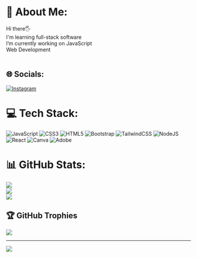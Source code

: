 # 💫 About Me:
Hi there🖐<br>I'm learning full-stack software<br> I’m currently working on JavaScript<br>Web Development<br><br>


## 🌐 Socials:
[![Instagram](https://img.shields.io/badge/Instagram-%23E4405F.svg?logo=Instagram&logoColor=white)](https://instagram.com/kubrallkn) 
# 💻 Tech Stack:
![JavaScript](https://img.shields.io/badge/javascript-%23323330.svg?style=for-the-badge&logo=javascript&logoColor=%23F7DF1E) ![CSS3](https://img.shields.io/badge/css3-%231572B6.svg?style=for-the-badge&logo=css3&logoColor=white) ![HTML5](https://img.shields.io/badge/html5-%23E34F26.svg?style=for-the-badge&logo=html5&logoColor=white) ![Bootstrap](https://img.shields.io/badge/bootstrap-%238511FA.svg?style=for-the-badge&logo=bootstrap&logoColor=white) ![TailwindCSS](https://img.shields.io/badge/tailwindcss-%2338B2AC.svg?style=for-the-badge&logo=tailwind-css&logoColor=white) ![NodeJS](https://img.shields.io/badge/node.js-6DA55F?style=for-the-badge&logo=node.js&logoColor=white) ![React](https://img.shields.io/badge/react-%2320232a.svg?style=for-the-badge&logo=react&logoColor=%2361DAFB) ![Canva](https://img.shields.io/badge/Canva-%2300C4CC.svg?style=for-the-badge&logo=Canva&logoColor=white) ![Adobe](https://img.shields.io/badge/adobe-%23FF0000.svg?style=for-the-badge&logo=adobe&logoColor=white)
# 📊 GitHub Stats:
![](https://github-readme-stats.vercel.app/api?username=kubralkn&theme=monokai&hide_border=false&include_all_commits=false&count_private=false)<br/>
![](https://github-readme-streak-stats.herokuapp.com/?user=kubralkn&theme=monokai&hide_border=false)<br/>
![](https://github-readme-stats.vercel.app/api/top-langs/?username=kubralkn&theme=monokai&hide_border=false&include_all_commits=false&count_private=false&layout=compact)

## 🏆 GitHub Trophies
![](https://github-profile-trophy.vercel.app/?username=kubralkn&theme=monokai&no-frame=true&no-bg=false&margin-w=4)

---
[![](https://visitcount.itsvg.in/api?id=kubralkn&icon=0&color=0)](https://visitcount.itsvg.in)

<!-- Proudly created with GPRM ( https://gprm.itsvg.in ) -->
